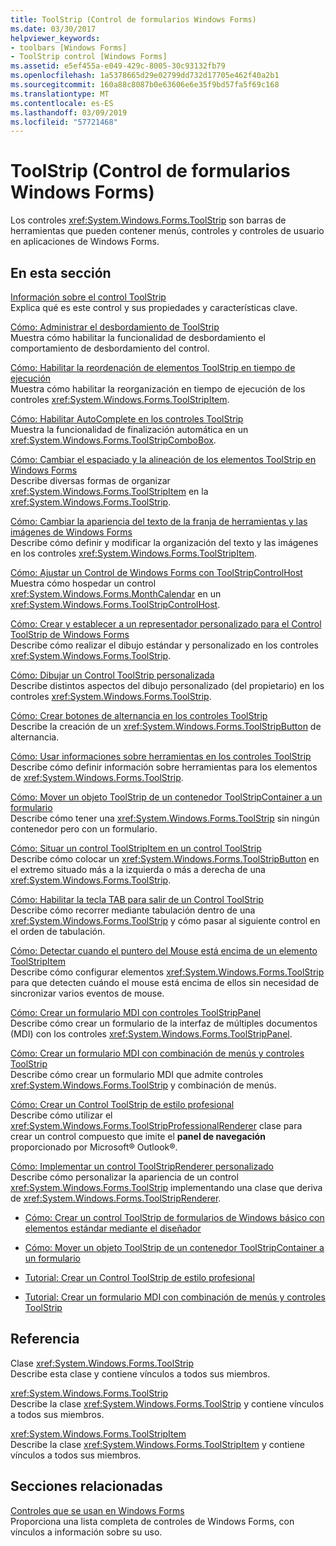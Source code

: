 ```yaml
---
title: ToolStrip (Control de formularios Windows Forms)
ms.date: 03/30/2017
helpviewer_keywords:
- toolbars [Windows Forms]
- ToolStrip control [Windows Forms]
ms.assetid: e5ef455a-e049-429c-8005-30c93132fb79
ms.openlocfilehash: 1a5378665d29e02799dd732d17705e462f40a2b1
ms.sourcegitcommit: 160a88c8087b0e63606e6e35f9bd57fa5f69c168
ms.translationtype: MT
ms.contentlocale: es-ES
ms.lasthandoff: 03/09/2019
ms.locfileid: "57721468"
---
```

# <a name="toolstrip-control-windows-forms"></a>ToolStrip (Control de formularios Windows Forms)
Los controles <xref:System.Windows.Forms.ToolStrip> son barras de herramientas que pueden contener menús, controles y controles de usuario en aplicaciones de Windows Forms.  
  
## <a name="in-this-section"></a>En esta sección  
 [Información sobre el control ToolStrip](toolstrip-control-overview-windows-forms.md)  
 Explica qué es este control y sus propiedades y características clave.  
  
 [Cómo: Administrar el desbordamiento de ToolStrip](how-to-manage-toolstrip-overflow-in-windows-forms.md)  
 Muestra cómo habilitar la funcionalidad de desbordamiento el comportamiento de desbordamiento del control.  
  
 [Cómo: Habilitar la reordenación de elementos ToolStrip en tiempo de ejecución](how-to-enable-reordering-of-toolstrip-items-at-run-time-in-windows-forms.md)  
 Muestra cómo habilitar la reorganización en tiempo de ejecución de los controles <xref:System.Windows.Forms.ToolStripItem>.  
  
 [Cómo: Habilitar AutoComplete en los controles ToolStrip](how-to-enable-autocomplete-in-toolstrip-controls-in-windows-forms.md)  
 Muestra la funcionalidad de finalización automática en un <xref:System.Windows.Forms.ToolStripComboBox>.  
  
 [Cómo: Cambiar el espaciado y la alineación de los elementos ToolStrip en Windows Forms](how-to-change-the-spacing-and-alignment-of-toolstrip-items-in-windows-forms.md)  
 Describe diversas formas de organizar <xref:System.Windows.Forms.ToolStripItem> en la <xref:System.Windows.Forms.ToolStrip>.  
  
 [Cómo: Cambiar la apariencia del texto de la franja de herramientas y las imágenes de Windows Forms](how-to-change-the-appearance-of-toolstrip-text-and-images-in-windows-forms.md)  
 Describe cómo definir y modificar la organización del texto y las imágenes en los controles <xref:System.Windows.Forms.ToolStripItem>.  
  
 [Cómo: Ajustar un Control de Windows Forms con ToolStripControlHost](how-to-wrap-a-windows-forms-control-with-toolstripcontrolhost.md)  
 Muestra cómo hospedar un control <xref:System.Windows.Forms.MonthCalendar> en un <xref:System.Windows.Forms.ToolStripControlHost>.  
  
 [Cómo: Crear y establecer a un representador personalizado para el Control ToolStrip de Windows Forms](create-and-set-a-custom-renderer-for-the-toolstrip-control-in-wf.md)  
 Describe cómo realizar el dibujo estándar y personalizado en los controles <xref:System.Windows.Forms.ToolStrip>.  
  
 [Cómo: Dibujar un Control ToolStrip personalizada](how-to-custom-draw-a-toolstrip-control.md)  
 Describe distintos aspectos del dibujo personalizado (del propietario) en los controles <xref:System.Windows.Forms.ToolStrip>.  
  
 [Cómo: Crear botones de alternancia en los controles ToolStrip](how-to-create-toggle-buttons-in-toolstrip-controls.md)  
 Describe la creación de un <xref:System.Windows.Forms.ToolStripButton> de alternancia.  
  
 [Cómo: Usar informaciones sobre herramientas en los controles ToolStrip](how-to-use-tooltips-in-toolstrip-controls.md)  
 Describe cómo definir información sobre herramientas para los elementos de <xref:System.Windows.Forms.ToolStrip>.  
  
 [Cómo: Mover un objeto ToolStrip de un contenedor ToolStripContainer a un formulario](how-to-move-a-toolstrip-out-of-a-toolstripcontainer-onto-a-form.md)  
 Describe cómo tener una <xref:System.Windows.Forms.ToolStrip> sin ningún contenedor pero con un formulario.  
  
 [Cómo: Situar un control ToolStripItem en un control ToolStrip](how-to-position-a-toolstripitem-on-a-toolstrip.md)  
 Describe cómo colocar un <xref:System.Windows.Forms.ToolStripButton> en el extremo situado más a la izquierda o más a derecha de una <xref:System.Windows.Forms.ToolStrip>.  
  
 [Cómo: Habilitar la tecla TAB para salir de un Control ToolStrip](how-to-enable-the-tab-key-to-move-out-of-a-toolstrip-control.md)  
 Describe cómo recorrer mediante tabulación dentro de una <xref:System.Windows.Forms.ToolStrip> y cómo pasar al siguiente control en el orden de tabulación.  
  
 [Cómo: Detectar cuando el puntero del Mouse está encima de un elemento ToolStripItem](how-to-detect-when-the-mouse-pointer-is-over-a-toolstripitem.md)  
 Describe cómo configurar elementos <xref:System.Windows.Forms.ToolStrip> para que detecten cuándo el mouse está encima de ellos sin necesidad de sincronizar varios eventos de mouse.  
  
 [Cómo: Crear un formulario MDI con controles ToolStripPanel](how-to-create-an-mdi-form-with-toolstrippanel-controls.md)  
 Describe cómo crear un formulario de la interfaz de múltiples documentos (MDI) con los controles <xref:System.Windows.Forms.ToolStripPanel>.  
  
 [Cómo: Crear un formulario MDI con combinación de menús y controles ToolStrip](how-to-create-an-mdi-form-with-menu-merging-and-toolstrip-controls.md)  
 Describe cómo crear un formulario MDI que admite controles <xref:System.Windows.Forms.ToolStrip> y combinación de menús.  
  
 [Cómo: Crear un Control ToolStrip de estilo profesional](how-to-create-a-professionally-styled-toolstrip-control.md)  
 Describe cómo utilizar el <xref:System.Windows.Forms.ToolStripProfessionalRenderer> clase para crear un control compuesto que imite el **panel de navegación** proporcionado por Microsoft® Outlook®.  
  
 [Cómo: Implementar un control ToolStripRenderer personalizado](how-to-implement-a-custom-toolstriprenderer.md)  
 Describe cómo personalizar la apariencia de un control <xref:System.Windows.Forms.ToolStrip> implementando una clase que deriva de <xref:System.Windows.Forms.ToolStripRenderer>.  
  
-   [Cómo: Crear un control ToolStrip de formularios de Windows básico con elementos estándar mediante el diseñador](create-a-basic-wf-toolstrip-with-standard-items-using-the-designer.md)  
  
-   [Cómo: Mover un objeto ToolStrip de un contenedor ToolStripContainer a un formulario](how-to-move-a-toolstrip-out-of-a-toolstripcontainer-onto-a-form.md)  
  
-   [Tutorial: Crear un Control ToolStrip de estilo profesional](walkthrough-creating-a-professionally-styled-toolstrip-control.md)  
  
-   [Tutorial: Crear un formulario MDI con combinación de menús y controles ToolStrip](walkthrough-creating-an-mdi-form-with-menu-merging-and-toolstrip-controls.md)  
  
## <a name="reference"></a>Referencia  
 Clase <xref:System.Windows.Forms.ToolStrip>  
 Describe esta clase y contiene vínculos a todos sus miembros.  
  
 <xref:System.Windows.Forms.ToolStrip>  
 Describe la clase <xref:System.Windows.Forms.ToolStrip> y contiene vínculos a todos sus miembros.  
  
 <xref:System.Windows.Forms.ToolStripItem>  
 Describe la clase <xref:System.Windows.Forms.ToolStripItem> y contiene vínculos a todos sus miembros.  
  
## <a name="related-sections"></a>Secciones relacionadas  
 [Controles que se usan en Windows Forms](controls-to-use-on-windows-forms.md)  
 Proporciona una lista completa de controles de Windows Forms, con vínculos a información sobre su uso.
